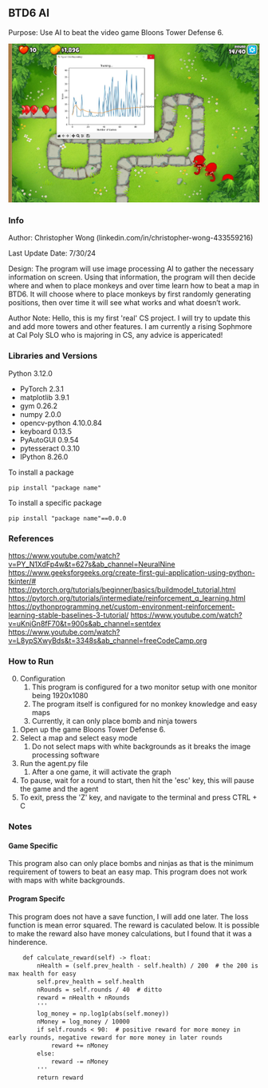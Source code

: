 ## BTD6 AI 
Purpose: Use AI to beat the video game Bloons Tower Defense 6.

![plot](./screenshots/BTD6.JPG)

### Info
Author: Christopher Wong (linkedin.com/in/christopher-wong-433559216)

Last Update Date: 7/30/24

Design:
The program will use image processing AI to gather the necessary information on screen. Using that information, the program will then decide where and when to place monkeys and over time learn how to beat a map in BTD6. It will choose where to place monkeys by first randomly generating positions, then over time it will see what works and what doesn’t work.

Author Note:
Hello, this is my first 'real' CS project. I will try to update this and add more towers and other features. I am currently a rising Sophmore at Cal Poly SLO who is majoring in CS, any advice is appericated!

### Libraries and Versions
Python 3.12.0

- PyTorch 2.3.1
- matplotlib 3.9.1
- gym 0.26.2
- numpy 2.0.0
- opencv-python 4.10.0.84
- keyboard 0.13.5
- PyAutoGUI 0.9.54
- pytesseract 0.3.10
- IPython 8.26.0

To install a package
```
pip install "package name"
```
To install a specific package
```
pip install "package name"==0.0.0
```

### References

https://www.youtube.com/watch?v=PY_N1XdFp4w&t=627s&ab_channel=NeuralNine 
https://www.geeksforgeeks.org/create-first-gui-application-using-python-tkinter/#
https://pytorch.org/tutorials/beginner/basics/buildmodel_tutorial.html 
https://pytorch.org/tutorials/intermediate/reinforcement_q_learning.html 
https://pythonprogramming.net/custom-environment-reinforcement-learning-stable-baselines-3-tutorial/
https://www.youtube.com/watch?v=uKnjGn8fF70&t=900s&ab_channel=sentdex 
https://www.youtube.com/watch?v=L8ypSXwyBds&t=3348s&ab_channel=freeCodeCamp.org 

### How to Run

0. Configuration
    1. This program is configured for a two monitor setup with one monitor being 1920x1080
    2. The program itself is configured for no monkey knowledge and easy maps
    3. Currently, it can only place bomb and ninja towers
1. Open up the game Bloons Tower Defense 6.
2. Select a map and select easy mode
    1. Do not select maps with white backgrounds as it breaks the image processing software
3. Run the agent.py file
    1. After a one game, it will activate the graph
4. To pause, wait for a round to start, then hit the 'esc' key, this will pause the game and the agent
5. To exit, press the 'Z' key, and navigate to the terminal and press CTRL + C

### Notes
#### Game Specific
This program also can only place bombs and ninjas as that is the minimum requirement of towers to beat an easy map. This program does not work with maps with white backgrounds. 

#### Program Specifc
This program does not have a save function, I will add one later. The loss function is mean error squared. 
The reward is caculated below. It is possible to make the reward also have money calculations, but I found that it was a hinderence. 
```
    def calculate_reward(self) -> float:
        nHealth = (self.prev_health - self.health) / 200  # the 200 is max health for easy
        self.prev_health = self.health
        nRounds = self.rounds / 40  # ditto
        reward = nHealth + nRounds
        '''
        log_money = np.log1p(abs(self.money))
        nMoney = log_money / 10000
        if self.rounds < 90:  # positive reward for more money in early rounds, negative reward for more money in later rounds
            reward += nMoney
        else:
            reward -= nMoney
        '''
        return reward
```